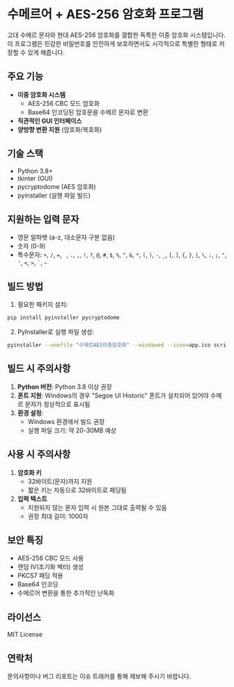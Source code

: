 # 수메르어 + AES-256 암호화 프로그램

고대 수메르 문자와 현대 AES-256 암호화를 결합한 독특한 이중 암호화 시스템입니다. 이 프로그램은 민감한 비밀번호를 안전하게 보호하면서도 시각적으로 특별한 형태로 저장할 수 있게 해줍니다.

## 주요 기능

- **이중 암호화 시스템**
  - AES-256 CBC 모드 암호화
  - Base64 인코딩된 암호문을 수메르 문자로 변환
- **직관적인 GUI 인터페이스**
- **양방향 변환 지원** (암호화/복호화)

## 기술 스택

- Python 3.8+
- tkinter (GUI)
- pycryptodome (AES 암호화)
- pyinstaller (실행 파일 빌드)

## 지원하는 입력 문자

- 영문 알파벳 (a-z, 대소문자 구분 없음)
- 숫자 (0-9)
- 특수문자: `+`, `/`, `=`, ` `, `.`, `,`, `!`, `?`, `@`, `#`, `$`, `%`, `^`, `&`, `*`, `(`, `)`, `-`, `_`, `[`, `]`, `{`, `}`, `|`, `\`, `:`, `;`, `"`, `'`, `<`, `>`, `` ` ``, `~`

## 빌드 방법

1. 필요한 패키지 설치:

```bash
pip install pyinstaller pycryptodome
```

2. PyInstaller로 실행 파일 생성:

```bash
pyinstaller --onefile "수메르AES이중암호화" --windowed --icon=app.ico script.py
```

## 빌드 시 주의사항

1. **Python 버전**: Python 3.8 이상 권장
2. **폰트 지원**: Windows의 경우 "Segoe UI Historic" 폰트가 설치되어 있어야 수메르 문자가 정상적으로 표시됨
3. **환경 설정**:
   - Windows 환경에서 빌드 권장
   - 실행 파일 크기: 약 20-30MB 예상

## 사용 시 주의사항

1. **암호화 키**
   - 32바이트(문자)까지 지원
   - 짧은 키는 자동으로 32바이트로 패딩됨
2. **입력 텍스트**
   - 지원되지 않는 문자 입력 시 원본 그대로 출력될 수 있음
   - 권장 최대 길이: 1000자

## 보안 특징

- AES-256 CBC 모드 사용
- 랜덤 IV(초기화 벡터) 생성
- PKCS7 패딩 적용
- Base64 인코딩
- 수메르어 변환을 통한 추가적인 난독화

## 라이선스

MIT License

## 연락처

문의사항이나 버그 리포트는 이슈 트래커를 통해 제보해 주시기 바랍니다.
